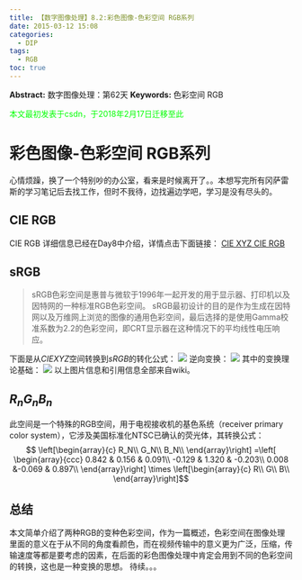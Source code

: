 ```yaml
---
title: 【数字图像处理】8.2:彩色图像-色彩空间 RGB系列
date: 2015-03-12 15:08
categories:
  - DIP
tags:
  - RGB
toc: true
---
```

**Abstract:** 数字图像处理：第62天
**Keywords:** 色彩空间 RGB
<!--more-->
<font color="00FF00">本文最初发表于csdn，于2018年2月17日迁移至此</font>
# 彩色图像-色彩空间 RGB系列
心情烦躁，换了一个特别吵的办公室，看来是时候离开了。。本想写完所有冈萨雷斯的学习笔记后去找工作，但时不我待，边找遍边学吧，学习是没有尽头的。
## CIE RGB
CIE RGB 详细信息已经在Day8中介绍，详情点击下面链接：
[CIE XYZ CIE RGB](http://www.face2ai.com/DIP-8-0-彩色模型-CIEXYZ-CIERGB/)
## sRGB

> sRGB色彩空间是惠普与微软于1996年一起开发的用于显示器、打印机以及因特网的一种标准RGB色彩空间。
> sRGB最初设计的目的是作为生成在因特网以及万维网上浏览的图像的通用色彩空间，最后选择的是使用Gamma校准系数为2.2的色彩空间，即CRT显示器在这种情况下的平均线性电压响应。

下面是从$CIE XYZ$空间转换到$sRGB$的转化公式：
![](./20150312135048067.png)
逆向变换：
![](./20150312135131528.png)
其中的变换理论基础：
![](./20150312135205770.png)
以上图片信息和引用信息全部来自wiki。

## $R_nG_nB_n$
此空间是一个特殊的RGB空间，用于电视接收机的基色系统（receiver primary color system），它涉及美国标准化NTSC已确认的荧光体，其转换公式：
$$
\left[\begin{array}{c}
R_N\\
G_N\\
B_N\\
\end{array}\right]
=\left[ \begin{array}{ccc}
0.842 & 0.156 & 0.091\\
-0.129 & 1.320 & -0.203\\
0.008 &-0.069 & 0.897\\
\end{array}\right]
\times
 \left[\begin{array}{c}
R\\
G\\
B\\
\end{array}\right]$$

## 总结
本文简单介绍了两种RGB的变种色彩空间，作为一篇概述，色彩空间在图像处理里面的意义在于从不同的角度看颜色，而在视频传输中的意义更为广泛，压缩，传输速度等都是要考虑的因素，在后面的彩色图像处理中肯定会用到不同的色彩空间的转换，这也是一种变换的思想。
待续。。。





